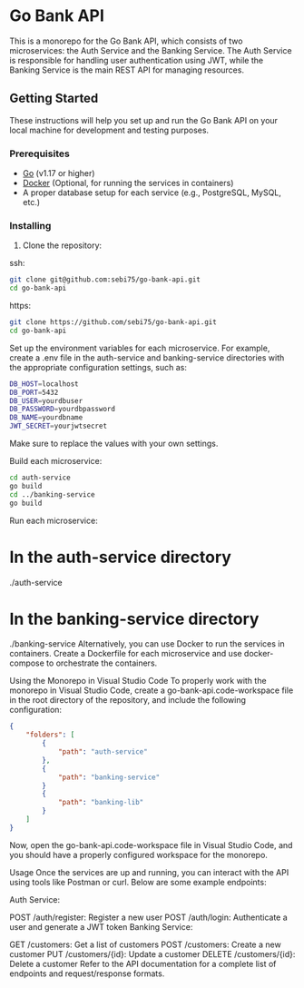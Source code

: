 # Go Bank API

This is a monorepo for the Go Bank API, which consists of two microservices: the Auth Service and the Banking Service. The Auth Service is responsible for handling user authentication using JWT, while the Banking Service is the main REST API for managing resources.

## Getting Started

These instructions will help you set up and run the Go Bank API on your local machine for development and testing purposes.

### Prerequisites

- [Go](https://golang.org/dl/) (v1.17 or higher)
- [Docker](https://www.docker.com/) (Optional, for running the services in containers)
- A proper database setup for each service (e.g., PostgreSQL, MySQL, etc.)

### Installing

1. Clone the repository:

ssh:

```sh
git clone git@github.com:sebi75/go-bank-api.git
cd go-bank-api
```

https:

```sh
git clone https://github.com/sebi75/go-bank-api.git
cd go-bank-api
```

Set up the environment variables for each microservice.
For example, create a .env file in the auth-service and banking-service
directories with the appropriate configuration settings, such as:

```sh
DB_HOST=localhost
DB_PORT=5432
DB_USER=yourdbuser
DB_PASSWORD=yourdbpassword
DB_NAME=yourdbname
JWT_SECRET=yourjwtsecret
```

Make sure to replace the values with your own settings.

Build each microservice:

```sh
cd auth-service
go build
cd ../banking-service
go build
```

Run each microservice:

# In the auth-service directory

./auth-service

# In the banking-service directory

./banking-service
Alternatively, you can use Docker to run the services in containers. Create a Dockerfile for each microservice and use docker-compose to orchestrate the containers.

Using the Monorepo in Visual Studio Code
To properly work with the monorepo in Visual Studio Code, create a go-bank-api.code-workspace file in the root directory of the repository, and include the following configuration:

```json
{
	"folders": [
		{
			"path": "auth-service"
		},
		{
			"path": "banking-service"
		}
		{
			"path": "banking-lib"
		}
	]
}
```

Now, open the go-bank-api.code-workspace file in Visual Studio Code, and you should have a properly configured workspace for the monorepo.

Usage
Once the services are up and running, you can interact with the API using tools like Postman or curl. Below are some example endpoints:

Auth Service:

POST /auth/register: Register a new user
POST /auth/login: Authenticate a user and generate a JWT token
Banking Service:

GET /customers: Get a list of customers
POST /customers: Create a new customer
PUT /customers/{id}: Update a customer
DELETE /customers/{id}: Delete a customer
Refer to the API documentation for a complete list of endpoints and request/response formats.

```

```
